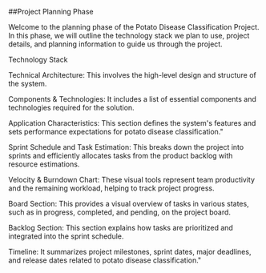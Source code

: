 
##Project Planning Phase

Welcome to the planning phase of the Potato Disease Classification Project. In this phase, we will outline the technology stack we plan to use, project details, and planning information to guide us through the project.

Technology Stack 

Technical Architecture: This involves the high-level design and structure of the system.

Components & Technologies: It includes a list of essential components and technologies required for the solution.

Application Characteristics: This section defines the system's features and sets performance expectations for potato disease classification."


Sprint Schedule and Task Estimation: This breaks down the project into sprints and efficiently allocates tasks from the product backlog with resource estimations.

Velocity & Burndown Chart: These visual tools represent team productivity and the remaining workload, helping to track project progress.

Board Section: This provides a visual overview of tasks in various states, such as in progress, completed, and pending, on the project board.

Backlog Section: This section explains how tasks are prioritized and integrated into the sprint schedule.

Timeline: It summarizes project milestones, sprint dates, major deadlines, and release dates related to potato disease classification."
